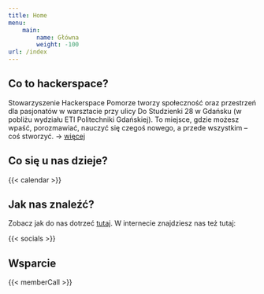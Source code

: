 ```yaml
---
title: Home
menu:
    main:
        name: Główna
        weight: -100
url: /index
---
```

## Co to hackerspace?

Stowarzyszenie Hackerspace Pomorze tworzy społeczność oraz przestrzeń dla pasjonatów w warsztacie przy ulicy Do Studzienki 28 w Gdańsku (w pobliżu wydziału ETI Politechniki Gdańskiej). To miejsce, gdzie możesz wpaść, porozmawiać, nauczyć się czegoś nowego, a przede wszystkim – coś stworzyć. -> [więcej](/about)

## Co się u nas dzieje?

{{< calendar >}}

## Jak nas znaleźć?

Zobacz jak do nas dotrzeć [tutaj](/location/). W internecie znajdziesz nas też tutaj:

{{< socials >}}

## Wsparcie

{{< memberCall >}}
